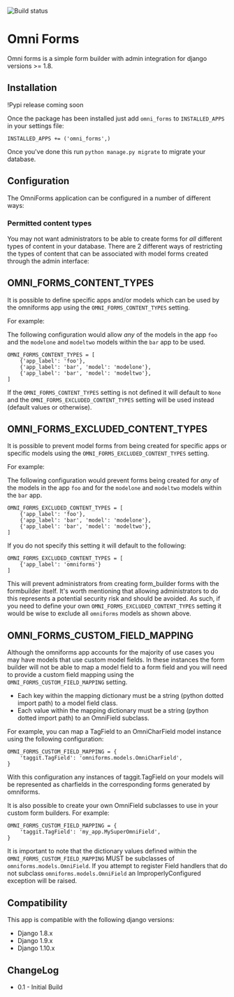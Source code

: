 ![Build status](https://travis-ci.org/omni-digital/omni-forms.svg?branch=master)

# Omni Forms

Omni forms is a simple form builder with admin integration for django versions >= 1.8.

## Installation

!Pypi release coming soon

Once the package has been installed just add `omni_forms` to `INSTALLED_APPS` in your settings file:

`INSTALLED_APPS += ('omni_forms',)`

Once you've done this run `python manage.py migrate` to migrate your database.

## Configuration

The OmniForms application can be configured in a number of different ways:

### Permitted content types

You may not want administrators to be able to create forms for _all_ different types of content in your database.  There are 2 different ways of restricting the types of content that can be associated with model forms created through the admin interface:


## OMNI_FORMS_CONTENT_TYPES

It is possible to define specific apps and/or models which can be used by the omniforms app using the `OMNI_FORMS_CONTENT_TYPES` setting.

For example:

The following configuration would allow _any_ of the models in the app `foo` and the `modelone` and `modeltwo` models within the `bar` app to be used.

```
OMNI_FORMS_CONTENT_TYPES = [
    {'app_label': 'foo'},
    {'app_label': 'bar', 'model': 'modelone'},
    {'app_label': 'bar', 'model': 'modeltwo'},
]
```

If the `OMNI_FORMS_CONTENT_TYPES` setting is not defined it will default to `None` and the `OMNI_FORMS_EXCLUDED_CONTENT_TYPES` setting will be used instead (default values or otherwise).


## OMNI_FORMS_EXCLUDED_CONTENT_TYPES

It is possible to prevent model forms from being created for specific apps or specific models using the `OMNI_FORMS_EXCLUDED_CONTENT_TYPES` setting.

For example:

The following configuration would prevent forms being created for _any_ of the models in the app `foo` and for the `modelone` and `modeltwo` models within the `bar` app.

```
OMNI_FORMS_EXCLUDED_CONTENT_TYPES = [
    {'app_label': 'foo'},
    {'app_label': 'bar', 'model': 'modelone'},
    {'app_label': 'bar', 'model': 'modeltwo'},
]
```

If you do not specify this setting it will default to the following:

```
OMNI_FORMS_EXCLUDED_CONTENT_TYPES = [
    {'app_label': 'omniforms'}
]
```

This will prevent administrators from creating form_builder forms with the formbuilder itself.
It's worth mentioning that allowing administrators to do this represents a potential security risk and should be avoided.
As such, if you need to define your own `OMNI_FORMS_EXCLUDED_CONTENT_TYPES` setting it would be wise to exclude all `omniforms` models as shown above.


## OMNI_FORMS_CUSTOM_FIELD_MAPPING

Although the omniforms app accounts for the majority of use cases you may have models that use custom model fields.  In these instances the form builder will not be able to map a model field to a form field and you will need to provide a custom field mapping using the `OMNI_FORMS_CUSTOM_FIELD_MAPPING` setting.

 - Each key within the mapping dictionary must be a string (python dotted import path) to a model field class.
 - Each value within the mapping dictionary must be a string (python dotted import path) to an OmniField subclass.

For example, you can map a TagField to an OmniCharField model instance using the following configuration:

```
OMNI_FORMS_CUSTOM_FIELD_MAPPING = {
    'taggit.TagField': 'omniforms.models.OmniCharField',
}
```

With this configuration any instances of taggit.TagField on your models will be represented as charfields in the corresponding forms generated by omniforms.

It is also possible to create your own OmniField subclasses to use in your custom form builders.  For example:

```
OMNI_FORMS_CUSTOM_FIELD_MAPPING = {
    'taggit.TagField': 'my_app.MySuperOmniField',
}
```

It is important to note that the dictionary values defined within the `OMNI_FORMS_CUSTOM_FIELD_MAPPING` MUST be subclasses of `omniforms.models.OmniField`.  If you attempt to register Field handlers that do not subclass `omniforms.models.OmniField` an ImproperlyConfigured exception will be raised.

## Compatibility

This app is compatible with the following django versions:

 - Django 1.8.x
 - Django 1.9.x
 - Django 1.10.x

## ChangeLog

 - 0.1 - Initial Build
